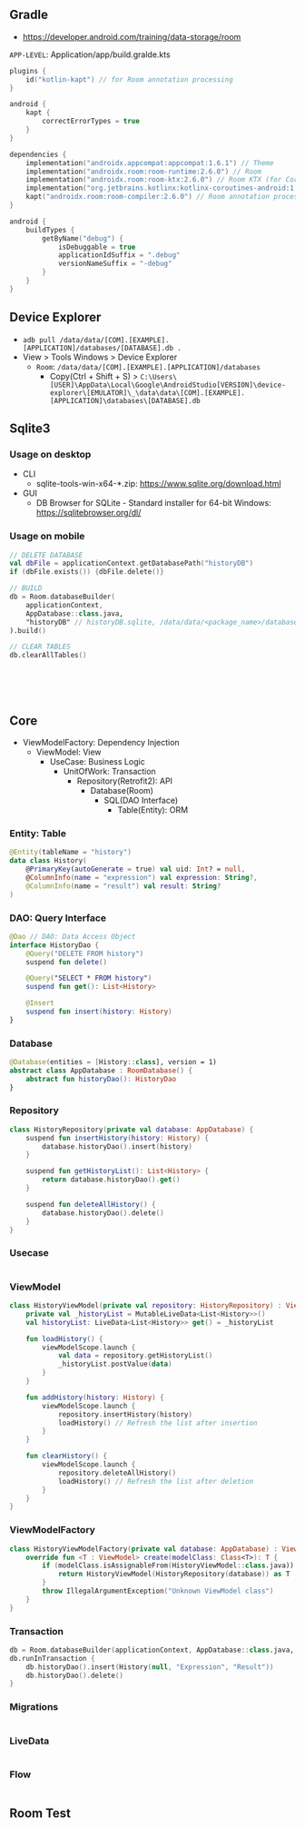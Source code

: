 
## Gradle
- https://developer.android.com/training/data-storage/room

`APP-LEVEL`: Application/app/build.gralde.kts
```kts
plugins {
    id("kotlin-kapt") // for Room annotation processing
}

android {
    kapt {
        correctErrorTypes = true
    }
}

dependencies {
    implementation("androidx.appcompat:appcompat:1.6.1") // Theme
    implementation("androidx.room:room-runtime:2.6.0") // Room
    implementation("androidx.room:room-ktx:2.6.0") // Room KTX (for Coroutines)
    implementation("org.jetbrains.kotlinx:kotlinx-coroutines-android:1.6.4") // Coroutines
    kapt("androidx.room:room-compiler:2.6.0") // Room annotation processor
}
```


```kts
android {
    buildTypes {
        getByName("debug") {
            isDebuggable = true
            applicationIdSuffix = ".debug"
            versionNameSuffix = "-debug"
        }
    }
}
```

## Device Explorer
- `adb pull /data/data/[COM].[EXAMPLE].[APPLICATION]/databases/[DATABASE].db .`
- View > Tools Windows > Device Explorer
    - `Room`: `/data/data/[COM].[EXAMPLE].[APPLICATION]/databases`
        - Copy(Ctrl + Shift + S) > `C:\Users\[USER]\AppData\Local\Google\AndroidStudio[VERSION]\device-explorer\[EMULATOR]\_\data\data\[COM].[EXAMPLE].[APPLICATION]\databases\[DATABASE].db`

## Sqlite3
### Usage on desktop
- CLI
    - sqlite-tools-win-x64-*.zip: https://www.sqlite.org/download.html
- GUI
    - DB Browser for SQLite - Standard installer for 64-bit Windows: https://sqlitebrowser.org/dl/

### Usage on mobile
```kotlin
// DELETE DATABASE
val dbFile = applicationContext.getDatabasePath("historyDB")
if (dbFile.exists()) {dbFile.delete()}

// BUILD
db = Room.databaseBuilder(
    applicationContext,
    AppDatabase::class.java,
    "historyDB" // historyDB.sqlite, /data/data/<package_name>/databases/historyDB
).build()

// CLEAR TABLES
db.clearAllTables()
```


<br><br><br>

## Core
- ViewModelFactory: Dependency Injection
  - ViewModel: View
    - UseCase: Business Logic
      - UnitOfWork: Transaction
        - Repository(Retrofit2): API
          - Database(Room)
            - SQL(DAO Interface) 
              - Table(Entity): ORM
                  
### Entity: Table
```kotlin
@Entity(tableName = "history")
data class History(
    @PrimaryKey(autoGenerate = true) val uid: Int? = null,
    @ColumnInfo(name = "expression") val expression: String?,
    @ColumnInfo(name = "result") val result: String?
)
```


### DAO: Query Interface
```kotlin
@Dao // DAO: Data Access Object
interface HistoryDao {
    @Query("DELETE FROM history")
    suspend fun delete()

    @Query("SELECT * FROM history")
    suspend fun get(): List<History>

    @Insert
    suspend fun insert(history: History)
}
```

### Database
```kotlin
@Database(entities = [History::class], version = 1)
abstract class AppDatabase : RoomDatabase() {
    abstract fun historyDao(): HistoryDao
}
```

### Repository
```kotlin
class HistoryRepository(private val database: AppDatabase) {
    suspend fun insertHistory(history: History) {
        database.historyDao().insert(history)
    }

    suspend fun getHistoryList(): List<History> {
        return database.historyDao().get()
    }

    suspend fun deleteAllHistory() {
        database.historyDao().delete()
    }
}
```

### Usecase
```kotlin
```

### ViewModel
```kotlin
class HistoryViewModel(private val repository: HistoryRepository) : ViewModel() {
    private val _historyList = MutableLiveData<List<History>>()
    val historyList: LiveData<List<History>> get() = _historyList

    fun loadHistory() {
        viewModelScope.launch {
            val data = repository.getHistoryList()
            _historyList.postValue(data)
        }
    }

    fun addHistory(history: History) {
        viewModelScope.launch {
            repository.insertHistory(history)
            loadHistory() // Refresh the list after insertion
        }
    }

    fun clearHistory() {
        viewModelScope.launch {
            repository.deleteAllHistory()
            loadHistory() // Refresh the list after deletion
        }
    }
}
```

### ViewModelFactory
```kotlin
class HistoryViewModelFactory(private val database: AppDatabase) : ViewModelProvider.Factory {
    override fun <T : ViewModel> create(modelClass: Class<T>): T {
        if (modelClass.isAssignableFrom(HistoryViewModel::class.java)) {
            return HistoryViewModel(HistoryRepository(database)) as T
        }
        throw IllegalArgumentException("Unknown ViewModel class")
    }
}
```


### Transaction
```kotlin
db = Room.databaseBuilder(applicationContext, AppDatabase::class.java, "historyDB").build() // historyDB.sqlite, /data/data/<package_name>/databases/historyDB
db.runInTransaction {
    db.historyDao().insert(History(null, "Expression", "Result"))
    db.historyDao().delete()
}
```


### Migrations
```kotlin
```

### LiveData
```kotlin
```

### Flow
```kotlin
```

## Room Test
```kotlin
```

